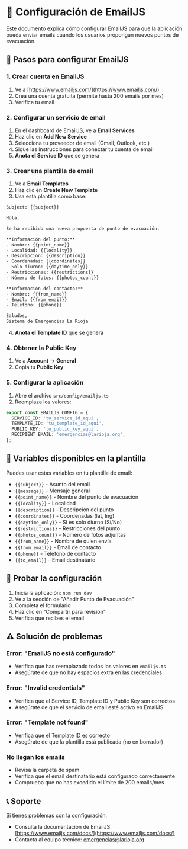 # 📧 Configuración de EmailJS

Este documento explica cómo configurar EmailJS para que la aplicación pueda enviar emails cuando los usuarios propongan nuevos puntos de evacuación.

## 🚀 Pasos para configurar EmailJS

### 1. Crear cuenta en EmailJS
1. Ve a [https://www.emailjs.com/](https://www.emailjs.com/)
2. Crea una cuenta gratuita (permite hasta 200 emails por mes)
3. Verifica tu email

### 2. Configurar un servicio de email
1. En el dashboard de EmailJS, ve a **Email Services**
2. Haz clic en **Add New Service**
3. Selecciona tu proveedor de email (Gmail, Outlook, etc.)
4. Sigue las instrucciones para conectar tu cuenta de email
5. **Anota el Service ID** que se genera

### 3. Crear una plantilla de email
1. Ve a **Email Templates**
2. Haz clic en **Create New Template**
3. Usa esta plantilla como base:

```html
Subject: {{subject}}

Hola,

Se ha recibido una nueva propuesta de punto de evacuación:

**Información del punto:**
- Nombre: {{point_name}}
- Localidad: {{locality}}
- Descripción: {{description}}
- Coordenadas: {{coordinates}}
- Solo diurno: {{daytime_only}}
- Restricciones: {{restrictions}}
- Número de fotos: {{photos_count}}

**Información del contacto:**
- Nombre: {{from_name}}
- Email: {{from_email}}
- Teléfono: {{phone}}

Saludos,
Sistema de Emergencias La Rioja
```

4. **Anota el Template ID** que se genera

### 4. Obtener la Public Key
1. Ve a **Account** → **General**
2. Copia tu **Public Key**

### 5. Configurar la aplicación
1. Abre el archivo `src/config/emailjs.ts`
2. Reemplaza los valores:

```typescript
export const EMAILJS_CONFIG = {
  SERVICE_ID: 'tu_service_id_aqui',
  TEMPLATE_ID: 'tu_template_id_aqui', 
  PUBLIC_KEY: 'tu_public_key_aqui',
  RECIPIENT_EMAIL: 'emergencias@larioja.org',
};
```

## 🔧 Variables disponibles en la plantilla

Puedes usar estas variables en tu plantilla de email:

- `{{subject}}` - Asunto del email
- `{{message}}` - Mensaje general
- `{{point_name}}` - Nombre del punto de evacuación
- `{{locality}}` - Localidad
- `{{description}}` - Descripción del punto
- `{{coordinates}}` - Coordenadas (lat, lng)
- `{{daytime_only}}` - Si es solo diurno (Sí/No)
- `{{restrictions}}` - Restricciones del punto
- `{{photos_count}}` - Número de fotos adjuntas
- `{{from_name}}` - Nombre de quien envía
- `{{from_email}}` - Email de contacto
- `{{phone}}` - Teléfono de contacto
- `{{to_email}}` - Email destinatario

## 🧪 Probar la configuración

1. Inicia la aplicación: `npm run dev`
2. Ve a la sección de "Añadir Punto de Evacuación"
3. Completa el formulario
4. Haz clic en "Compartir para revisión"
5. Verifica que recibes el email

## ⚠️ Solución de problemas

### Error: "EmailJS no está configurado"
- Verifica que has reemplazado todos los valores en `emailjs.ts`
- Asegúrate de que no hay espacios extra en las credenciales

### Error: "Invalid credentials"
- Verifica que el Service ID, Template ID y Public Key son correctos
- Asegúrate de que el servicio de email esté activo en EmailJS

### Error: "Template not found"
- Verifica que el Template ID es correcto
- Asegúrate de que la plantilla está publicada (no en borrador)

### No llegan los emails
- Revisa la carpeta de spam
- Verifica que el email destinatario está configurado correctamente
- Comprueba que no has excedido el límite de 200 emails/mes

## 📞 Soporte

Si tienes problemas con la configuración:
- Consulta la documentación de EmailJS: [https://www.emailjs.com/docs/](https://www.emailjs.com/docs/)
- Contacta al equipo técnico: emergencias@larioja.org
